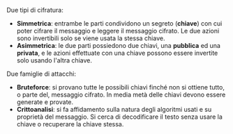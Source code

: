 
Due tipi di cifratura:
- **Simmetrica**: entrambe le parti condividono un segreto (**chiave**) con cui poter cifrare il messaggio e leggere il messaggio cifrato. Le due azioni sono invertibili solo se viene usata la stessa chiave.
- **Asimmetrica**: le due parti possiedono due chiavi, una **pubblica** ed una **privata**, e le azioni effettuate con una chiave possono essere invertite solo usando l'altra chiave.

Due famiglie di attacchi:
- **Bruteforce**: si provano tutte le possibili chiavi finché non si ottiene tutto, o parte del, messaggio cifrato. In media metà delle chiavi devono essere generate e provate.
- **Crittoanalisi**: si fa affidamento sulla natura degli algoritmi usati e su proprietà del messaggio. Si cerca di decodificare il testo senza usare la chiave o recuperare la chiave stessa.

